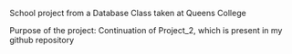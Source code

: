 School project from a Database Class taken at Queens College

Purpose of the project: Continuation of Project_2, which is present in my github repository